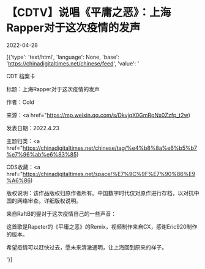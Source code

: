 # 【CDTV】说唱《平庸之恶》：上海Rapper对于这次疫情的发声

2022-04-28

[{'type': 'text/html', 'language': None, 'base': 'https://chinadigitaltimes.net/chinese/feed', 'value': '

CDT 档案卡

标题：上海Rapper对于这次疫情的发声

作者：Cold

来源：<a href="https://mp.weixin.qq.com/s/DkvjqX0GmRpNx0Zzfp_t2w)

发表日期：2022.4.23

主题归类：<a href="https://chinadigitaltimes.net/chinese/tag/%e4%b8%8a%e6%b5%b7%e7%96%ab%e6%83%85)

CDS收藏：<a href="https://chinadigitaltimes.net/space/%E7%9C%9F%E7%90%86%E9%A6%86)

版权说明：该作品版权归原作者所有。中国数字时代仅对原作进行存档，以对抗中国的网络审查。详细版权说明。





来自RaftB的鋆对于这次疫情自己的一些声音：



这首歌是Rapeter的《平庸之恶》的Remix，视频制作来自CX，感谢Eric920制作的版本。

希望疫情可以赶快过去，愿未来清澈通明，让上海回到原来的样子。







'}]